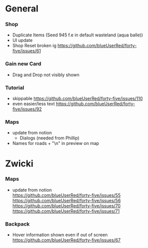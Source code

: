 # General

### Shop
- Duplicate Items (Seed 945 f.e in default wasteland (aqua balle))
- UI update
- Shop Reset broken ig https://github.com/blueUserRed/forty-five/issues/61

### Gain new Card
- Drag and Drop not visibly shown

### Tutorial
- skippable   https://github.com/blueUserRed/forty-five/issues/110
- even easier/less text https://github.com/blueUserRed/forty-five/issues/92

### Maps
- update from notion
  - Dialogs (needed from Phillip)
- Names for roads + "\n" in preview on map

# Zwicki

### Maps
- update from notion
  <br> https://github.com/blueUserRed/forty-five/issues/55
  <br> https://github.com/blueUserRed/forty-five/issues/56
  <br> https://github.com/blueUserRed/forty-five/issues/70
  <br> https://github.com/blueUserRed/forty-five/issues/71

### Backpack
- Hover information shown even if out of screen https://github.com/blueUserRed/forty-five/issues/67